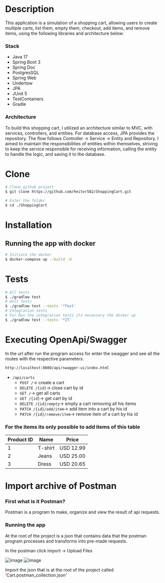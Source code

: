 # Description
This application is a simulation of a shopping cart, allowing users to create multiple carts, list them, empty them, checkout, add items, and remove items, using the following libraries and architecture below:

### Stack
- Java 17
- Spring Boot 3
- Spring Doc
- PostgresSQL
- Spring Web
- Undertow
- JPA
- JUnit 5
- TestContainers
- Gradle

### Architecture
To build this shopping cart, I utilized an architecture similar to MVC, with services, controllers, and entities. For database access, JPA provides the repository. The flow follows Controller -> Service -> Entity and Repository. I aimed to maintain the responsibilities of entities within themselves, striving to keep the service responsible for receiving information, calling the entity to handle the logic, and saving it to the database.

# Clone
```bash
# Clone github project
$ git clone https://github.com/heitor582/ShoppingCart.git

# Enter the folder
$ cd ./ShoppingCart
```
# Installation
## Running the app with docker
```bash
# Initiate the docker
$ docker-compose up --build -d
```
# Tests
```bash
# All tests
$ ./gradlew test
# Unit tests
$ ./gradlew test --tests '*Test'
# Integration tests
# For Run the integration tests its necessary the docker up
$ ./gradlew test --tests '*IT'
```
# Executing OpenApi/Swagger
In the url after run the program access for enter the swagger and see all the routes with the respective parameters.
 ```bash
 http://localhost:8080/api/swagger-ui/index.html
```
 - `/api/carts`
   - `POST /`-> create a cart
   - `DELETE /{id}`-> close cart by id
   - `GET /`-> get all carts
   - `GET /{id}`-> get cart by id
   - `DELETE /{id}/empty`-> empty a cart removing all his items
   - `PATCH /{id}/add/item`-> add item into a cart by his id
   - `PATCH /{id}/remove/item`-> remove item of a cart by his id

### For the items its only possible to add items of this table
| Product ID | Name    | Price     |
|------------|---------|-----------|
| 1          | T-shirt | USD 12.99 |
| 2          | Jeans   | USD 25.00 |
| 3          | Dress   | USD 20.65 |

# Import archive of Postman
### First what is it Postman?
Postman is a program to make, organize and view the result of api requests.
### Running the app
At the root of the project is a json that contains data that the postman program processes and transforms into pre-made requests.

In the postman click import -> Upload Files

![image](https://user-images.githubusercontent.com/58075535/124396541-92e1f900-dce0-11eb-9a0f-68eed8e69eb7.png)
![image](https://user-images.githubusercontent.com/58075535/124396554-9bd2ca80-dce0-11eb-9ceb-69372af6613f.png)


Import the json that is at the root of the project called 'Cart.postman_collection.json'


